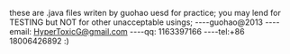 these are .java files writen by guohao uesd for practice;
you may lend for TESTING but NOT for other unacceptable usings;
----guohao@2013
----email: HyperToxicG@gmail.com
----qq: 1163397166
----tel:+86 18006426892
:)
